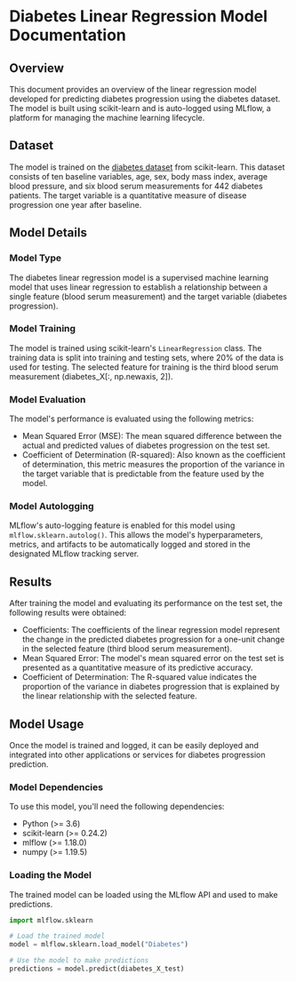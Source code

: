 # Diabetes Linear Regression Model Documentation

## Overview

This document provides an overview of the linear regression model developed for predicting diabetes progression using the diabetes dataset. The model is built using scikit-learn and is auto-logged using MLflow, a platform for managing the machine learning lifecycle.

## Dataset

The model is trained on the [diabetes dataset](https://scikit-learn.org/stable/datasets/toy_dataset.html#diabetes-dataset) from scikit-learn. This dataset consists of ten baseline variables, age, sex, body mass index, average blood pressure, and six blood serum measurements for 442 diabetes patients. The target variable is a quantitative measure of disease progression one year after baseline.

## Model Details

### Model Type

The diabetes linear regression model is a supervised machine learning model that uses linear regression to establish a relationship between a single feature (blood serum measurement) and the target variable (diabetes progression).

### Model Training

The model is trained using scikit-learn's `LinearRegression` class. The training data is split into training and testing sets, where 20% of the data is used for testing. The selected feature for training is the third blood serum measurement (diabetes_X[:, np.newaxis, 2]).

### Model Evaluation

The model's performance is evaluated using the following metrics:
- Mean Squared Error (MSE): The mean squared difference between the actual and predicted values of diabetes progression on the test set.
- Coefficient of Determination (R-squared): Also known as the coefficient of determination, this metric measures the proportion of the variance in the target variable that is predictable from the feature used by the model.

### Model Autologging

MLflow's auto-logging feature is enabled for this model using `mlflow.sklearn.autolog()`. This allows the model's hyperparameters, metrics, and artifacts to be automatically logged and stored in the designated MLflow tracking server.

## Results

After training the model and evaluating its performance on the test set, the following results were obtained:

- Coefficients: The coefficients of the linear regression model represent the change in the predicted diabetes progression for a one-unit change in the selected feature (third blood serum measurement).
- Mean Squared Error: The model's mean squared error on the test set is presented as a quantitative measure of its predictive accuracy.
- Coefficient of Determination: The R-squared value indicates the proportion of the variance in diabetes progression that is explained by the linear relationship with the selected feature.

## Model Usage

Once the model is trained and logged, it can be easily deployed and integrated into other applications or services for diabetes progression prediction.

### Model Dependencies

To use this model, you'll need the following dependencies:
- Python (>= 3.6)
- scikit-learn (>= 0.24.2)
- mlflow (>= 1.18.0)
- numpy (>= 1.19.5)

### Loading the Model

The trained model can be loaded using the MLflow API and used to make predictions.

```python
import mlflow.sklearn

# Load the trained model
model = mlflow.sklearn.load_model("Diabetes")

# Use the model to make predictions
predictions = model.predict(diabetes_X_test)
```